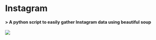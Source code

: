 # Instagram

#### > A python script to easily gather Instagram data using beautiful soup 



![](./insta.png)
